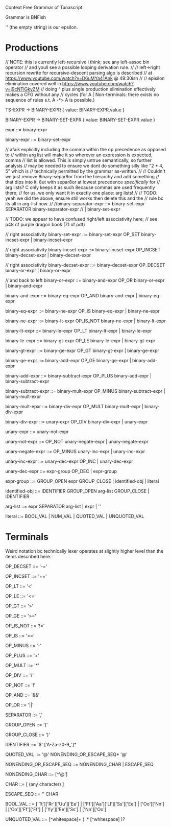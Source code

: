 Context Free Grammar of Tunascript

Grammar is BNFish

'' (the empty string) is our epsilon.

# Productions

// NOTE: this is currently left-recursive i think; see any left-assoc bin operator
// and youll see a possible looping derivation rule.
//
// left->right recursion rewrite for recursive-descent parsing algo is described
// at https://www.youtube.com/watch?v=D6uMYa41Ank @ 49:30ish
//
// episilon elimination covered well in https://www.youtube.com/watch?v=j9cNTlGkyZM
// doing ^ plus single production elimination effectively makes a CFG without any
// cycles (for A | Non-terminals: there exists no sequence of rules s.t. A -*> A is possible.)


TS-EXPR -> BINARY-EXPR
{ value: BINARY-EXPR.value }

BINARY-EXPR -> BINARY-SET-EXPR
{ value: BINARY-SET-EXPR.value }






expr                     ::= binary-expr

binary-expr              ::= binary-set-expr

// afaik explicitly including the comma within the op precedence as opposed to
// within arg list will make it so wherever an expression is expected, comma
// list is allowed. This is simply untrue semantically, so further analysis
// may be needed to ensure we dont do something silly like "2 * 4, 5" which is
// technically permitted by the grammar as-written.
//
// Couldn't we just remove 8inary-separ9or from the hierarchy and add something
// that dips into it, 8ut with separ8or at lowest precedence *specifically* for
// arg lists? C only keeps it as such 8ecause commas are used frequently there;
// for us, we only want it in exactly one place: arg lists!
//
// TODO: yeah we did the above, ensure still works then delete this and the
// rule bc its all in arg-list now.
//
//binary-separator-expr    ::= binary-set-expr SEPARATOR binary-separator-expr
//                           | binary-set-expr


// TODO: we appear to have confused right/left associativity here;
// see p48 of purple dragon book (71 of pdf)

// right associativity
binary-set-expr          ::= binary-set-expr OP_SET binary-incset-expr
                           | binary-incset-expr

// right associativity
binary-incset-expr       ::= binary-incset-expr OP_INCSET binary-decset-expr
                           | binary-decset-expr

// right associativity
binary-decset-expr       ::= binary-decset-expr OP_DECSET binary-or-expr
                           | binary-or-expr

// and back to left
binary-or-expr           ::= binary-and-expr OP_OR binary-or-expr
                           |  binary-and-expr

binary-and-expr          ::= binary-eq-expr OP_AND binary-and-expr
                           |  binary-eq-expr

binary-eq-expr           ::= binary-ne-expr OP_IS binary-eq-expr
                           | binary-ne-expr

binary-ne-expr           ::= binary-lt-expr OP_IS_NOT binary-ne-expr
                           | binary-lt-expr

binary-lt-expr           ::= binary-le-expr OP_LT binary-lt-expr
                           | binary-le-expr

binary-le-expr           ::= binary-gt-expr OP_LE binary-le-expr
                           | binary-gt-expr

binary-gt-expr           ::= binary-ge-expr OP_GT binary-gt-expr
                           | binary-ge-expr

binary-ge-expr           ::= binary-add-expr OP_GE binary-ge-expr
                           | binary-add-expr

binary-add-expr          ::= binary-subtract-expr OP_PLUS binary-add-expr
                           | binary-subtract-expr

binary-subtract-expr     ::= binary-mult-expr OP_MINUS binary-subtract-expr
                           | binary-mult-expr

binary-mult-epxr         ::= binary-div-expr OP_MULT binary-mult-expr
                           | binary-div-expr

binary-div-expr          ::= unary-expr OP_DIV binary-div-expr
                           | unary-expr

unary-expr               ::= unary-not-expr

unary-not-expr           ::= OP_NOT unary-negate-expr
                           | unary-negate-expr
                         
unary-negate-expr        ::= OP_MINUS unary-inc-expr
                           | unary-inc-expr

unary-inc-expr           ::= unary-dec-expr OP_INC
                           | unary-dec-expr

unary-dec-expr           ::= expr-group OP_DEC
                           | expr-group

expr-group               ::= GROUP_OPEN expr GROUP_CLOSE
                           | identified-obj
                           | literal

identified-obj           ::= IDENTIFIER GROUP_OPEN arg-list GROUP_CLOSE
                           | IDENTIFIER
                        
arg-list                 ::= expr SEPARATOR arg-list
                           | expr
                           | ''

literal                  ::= BOOL_VAL
                           | NUM_VAL
                           | QUOTED_VAL
                           | UNQUOTED_VAL


# Terminals
Weird notation bc technically lexer operates at slightly higher level than the
items described here.

OP_DECSET                  ::= '-='

OP_INCSET                  ::= '+='

OP_LT                      ::= '<'

OP_LE                      ::= '<='

OP_GT                      ::= '>'

OP_GE                      ::= '>='

OP_IS_NOT                  ::= '!='

OP_IS                      ::= '=='

OP_MINUS                   ::= '-'

OP_PLUS                    ::= '+'

OP_MULT                    ::= '*'

OP_DIV                     ::= '/'

OP_NOT                     ::= '!'

OP_AND                     ::= '&&'

OP_OR                      ::= '||'

SEPARATOR                  ::= ','

GROUP_OPEN                 ::= '('

GROUP_CLOSE                ::= ')'

IDENTIFIER                 ::= '$' ['A-Za-z0-9_']*

QUOTED_VAL                 ::= '@' NONENDING_OR_ESCAPE_SEQ* '@'

NONENDING_OR_ESCAPE_SEQ    ::= NONENDING_CHAR
                             | ESCAPE_SEQ

NONENDING_CHAR             ::= [^'@\']

CHAR                       ::= [ (any character) ]

ESCAPE_SEQ                 ::= '\' CHAR

BOOL_VAL                   ::= ['Tt']['Rr']['Uu']['Ee']
                             | ['Ff']['Aa']['Ll']['Ss']['Ee']
                             | ['Oo']['Nn']
                             | ['Oo']['Ff']['Ff']
                             | ['Yy']['Ee']['Ss']
                             | ['Nn']['Oo']

UNQUOTED_VAL               ::= [^whitespace]+ ( .* [^whitespace] )?
